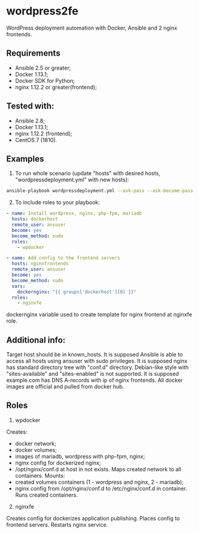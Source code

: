 # wordpress2fe

WordPress deployment automation with Docker, Ansible and 2 nginx frontends.

## Requirements

- Ansible 2.5 or greater;
- Docker 1.13.1;
- Docker SDK for Python;
- nginx 1.12.2 or greater(frontend);

## Tested with:

- Ansible 2.8;
- Docker 1.13.1;
- nginx 1.12.2 (frontend);
- CentOS 7 (1810).

## Examples

1) To run whole scenario (update "hosts" with desired hosts, "wordpressdeployment.yml" with new hosts):
```sh
ansible-playbook wordpressdeployment.yml --ask-pass --ask-become-pass
```

2) To include roles to your playbook:
```yaml
- name: Install wordpress, nginx, php-fpm, mariadb
  hosts: dockerhost
  remote_user: ansuser
  become: yes
  become_method: sudo
  roles:
    - wpdocker

- name: Add config to the frontend servers
  hosts: nginxfrontends
  remote_user: ansuser
  become: yes
  become_method: sudo
  vars:
    dockernginx: "{{ groups['dockerhost'][0] }}"
  roles:
    - nginxfe
```
dockernginx variable used to create template for nginx frontend at nginxfe role.

## Additional info:

Target host should be in known_hosts.
It is supposed Ansible is able to access all hosts using ansuser with sudo privileges.
It is supposed nginx has standard directory tree with "conf.d" directory. Debian-like style with "sites-available" and "sites-enabled" is not supported.
It is supposed example.com has DNS A-records with ip of nginx frontends.
All docker images are official and pulled from docker hub.
## Roles 

1) wpdocker

Creates:
- docker network;
- docker volumes;
- images of mariadb, wordpress with php-fpm, nginx;
- nginx config for dockerized nginx;
- /opt/nginx/conf.d at host in not exists.
Maps created network to all containers.
Mounts:
- created volumes containers (1 - wordpress and nginx, 2 - mariadb);
- nginx config from /opt/nginx/conf.d to /etc/nginx/conf.d in container.
Runs created containers.

2) nginxfe

Creates config for dockerizes application publishing.
Places config to frontend servers.
Restarts nginx service.


